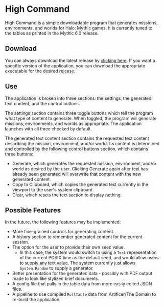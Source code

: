 # High Command

High Command is a simple downloadable program that generates missions, environments, and worlds for Halo: Mythic games. It is currently tuned to the tables as printed in the Mythic 6.0 release.

## Download

You can always download the latest release by [clicking here](https://github.com/AugmenTab/high-command/releases/latest/download/high-command.zip). If you want a specific version of the application, you can download the appropriate executable for the desired [release](https://github.com/AugmenTab/high-command/releases).

## Use

The application is broken into three sections: the settings, the generated text content, and the control buttons.

The settings section contains three toggle buttons which tell the program what type of content to generate. When toggled, the program will generate missions, environments, and worlds as appropriate. The application launches with all three checked by default.

The generated text content section contains the requested text content describing the mission, environment, and/or world. Its content is determined and controlled by the following control buttons section, which contains three buttons:
  - Generate, which generates the requested mission, environment, and/or world as desired by the user. Clicking Generate again after text has already been generated will overwrite that content with the new generated content.
  - Copy to Clipboard, which copies the generated text currently in the viewport to the user's system clipboard.
  - Clear, which resets the text section to display nothing.

## Possible Features

In the future, the following features may be implemented:
- More fine-grained controls for generating content.
- A history section to remember generated content for the current session.
- The option for the user to provide their own seed value.
  - In this case, the system would switch to using a `Text` representation of the current POSIX time as the default seed, and would allow users to supply any text value. The system currently just allows `System.Random` to supply a generator.
- Better presentation for the generated data - possibly with PDF output made to look like stylized brief documents.
- A config file that pulls in the table data from more easily edited JSON files.
- A pipeline to use compiled `RollTable` data from Artificer/The Domain to re-build the application.

